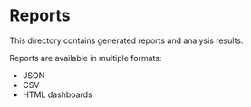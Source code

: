 # Reports

This directory contains generated reports and analysis results.

Reports are available in multiple formats:
- JSON
- CSV
- HTML dashboards
